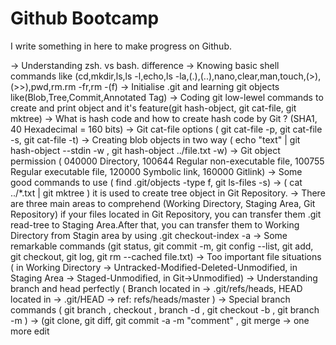 # Github Bootcamp

I write something in here to make progress on Github.

-> Understanding zsh. vs bash. difference
-> Knowing basic shell commands like (cd,mkdir,ls,ls -l,echo,ls -la,(.),(..),nano,clear,man,touch,(>),(>>),pwd,rm.rm -fr,rm -(f)
-> Initialise .git and learning git objects like(Blob,Tree,Commit,Annotated Tag)
-> Coding git low-lewel commands to create and print object and it's feature(git hash-object, git cat-file, git mktree)
-> What is hash code and how to create hash code by Git ? (SHA1, 40 Hexadecimal = 160 bits)
-> Git cat-file options ( git cat-file -p, git cat-file -s, git cat-file -t)
-> Creating blob objects in two way ( echo "text" | git hash-object --stdin -w , git hash-object ../file.txt -w) 
-> Git object permission ( 040000 Directory, 100644 Regular non-executable file, 100755 Regular executable file, 120000 Symbolic link, 160000 Gitlink)
-> Some good commands to use ( find .git/objects -type f, git ls-files -s)
-> ( cat ../*.txt | git mktree ) it is used to create tree object in Git Repository.
-> There are three main areas to comprehend (Working Directory, Staging Area, Git Repository) if your files located in Git Repository, you can transfer them .git read-tree <hash code> to Staging Area.After that, you can transfer them to Working Directory from Stagin area by using .git checkout-index -a
-> Some remarkable commands (git status, git commit -m, git config --list, git add, git checkout, git log, git rm --cached file.txt)
-> Too important file situations ( in Working Directory -> Untracked-Modified-Deleted-Unmodified, in Staging Area -> Staged-Unmodified, in Git->Unmodified)
-> Understanding branch and head perfectly ( Branch located in -> .git/refs/heads, HEAD located in -> .git/HEAD -> ref: refs/heads/master )
-> Special branch commands ( git branch <name>, checkout <name>, branch -d <name>, git checkout -b <branch-name>, git branch -m <oldname> <newname> )
-> (git clone, git diff, git commit -a -m "comment" , git merge <branch-name>
-> one more edit
